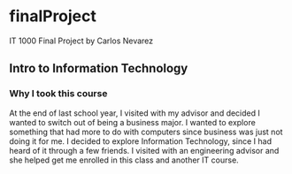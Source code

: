 # finalProject
IT 1000 Final Project
by Carlos Nevarez

## Intro to Information Technology
 
### Why I took this course 

At the end of last school year, I visited with my advisor and decided I wanted to switch out of being a business major. I wanted to explore something that had more to do with computers since business was just not doing it for me. I decided to explore Information Technology, since I had heard of it through a few friends. I visited with an engineering advisor and she helped get me enrolled in this class and another IT course. 

